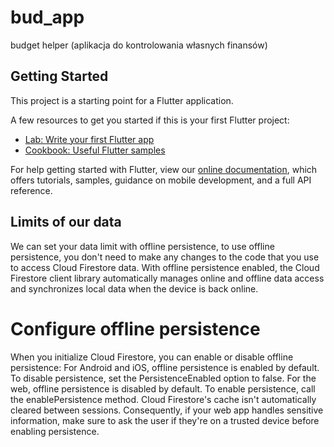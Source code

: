 # bud_app

budget helper (aplikacja do kontrolowania własnych finansów)  

## Getting Started

This project is a starting point for a Flutter application.

A few resources to get you started if this is your first Flutter project:

- [Lab: Write your first Flutter app](https://flutter.dev/docs/get-started/codelab)
- [Cookbook: Useful Flutter samples](https://flutter.dev/docs/cookbook)

For help getting started with Flutter, view our
[online documentation](https://flutter.dev/docs), which offers tutorials,
samples, guidance on mobile development, and a full API reference.

## Limits of our data
We can set your data limit with offline persistence, to use offline persistence, you don't need to make any changes to the code that you use to access Cloud Firestore data. With offline persistence enabled, the Cloud Firestore client library automatically manages online and offline data access and synchronizes local data when the device is back online.
# Configure offline persistence
When you initialize Cloud Firestore, you can enable or disable offline persistence:
For Android and iOS, offline persistence is enabled by default. To disable persistence, set the PersistenceEnabled option to false.
For the web, offline persistence is disabled by default. To enable persistence, call the enablePersistence method. Cloud Firestore's cache isn't automatically cleared between sessions. Consequently, if your web app handles sensitive information, make sure to ask the user if they're on a trusted device before enabling persistence.

